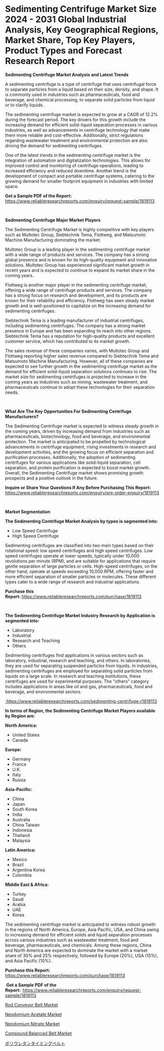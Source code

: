 <p><h1>Sedimenting Centrifuge Market Size 2024 - 2031 Global Industrial Analysis, Key Geographical Regions, Market Share, Top Key Players, Product Types and Forecast Research Report</h1></p><p><strong>Sedimenting Centrifuge Market Analysis and Latest Trends</strong></p>
<p><p>A sedimenting centrifuge is a type of centrifuge that uses centrifugal force to separate particles from a liquid based on their size, density, and shape. It is commonly used in industries such as pharmaceuticals, food and beverage, and chemical processing, to separate solid particles from liquid or to clarify liquids.</p><p>The sedimenting centrifuge market is expected to grow at a CAGR of 12.2% during the forecast period. The key drivers for this growth include the increasing demand for efficient solid-liquid separation processes in various industries, as well as advancements in centrifuge technology that make them more reliable and cost-effective. Additionally, strict regulations regarding wastewater treatment and environmental protection are also driving the demand for sedimenting centrifuges.</p><p>One of the latest trends in the sedimenting centrifuge market is the integration of automation and digitalization technologies. This allows for improved control and monitoring of centrifuge operations, leading to increased efficiency and reduced downtime. Another trend is the development of compact and portable centrifuge systems, catering to the growing demand for smaller footprint equipment in industries with limited space.</p></p>
<p><strong>Get a Sample PDF of the Report:&nbsp;</strong> <a href="https://www.reliableresearchreports.com/enquiry/request-sample/1819113">https://www.reliableresearchreports.com/enquiry/request-sample/1819113</a></p>
<p>&nbsp;</p>
<p><strong>Sedimenting Centrifuge Major Market Players</strong></p>
<p><p>The Sedimenting Centrifuge Market is highly competitive with key players such as Multotec Group, Siebtechnik Tema, Flottweg, and Matsumoto Machine Manufacturing dominating the market. </p><p>Multotec Group is a leading player in the sedimenting centrifuge market with a wide range of products and services. The company has a strong global presence and is known for its high-quality equipment and innovative solutions. Multotec Group has experienced significant market growth in recent years and is expected to continue to expand its market share in the coming years.</p><p>Flottweg is another major player in the sedimenting centrifuge market, offering a wide range of centrifuge products and services. The company has a strong focus on research and development, and its products are known for their reliability and efficiency. Flottweg has seen steady market growth and is well-positioned to capitalize on the increasing demand for sedimenting centrifuges.</p><p>Siebtechnik Tema is a leading manufacturer of industrial centrifuges, including sedimenting centrifuges. The company has a strong market presence in Europe and has been expanding its reach into other regions. Siebtechnik Tema has a reputation for high-quality products and excellent customer service, which has contributed to its market growth.</p><p>The sales revenue of these companies varies, with Multotec Group and Flottweg reporting higher sales revenue compared to Siebtechnik Tema and Matsumoto Machine Manufacturing. However, all of these companies are expected to see further growth in the sedimenting centrifuge market as the demand for efficient solid-liquid separation solutions continues to rise. The market size for sedimenting centrifuges is projected to increase in the coming years as industries such as mining, wastewater treatment, and pharmaceuticals continue to adopt these technologies for their separation needs.</p></p>
<p>&nbsp;</p>
<p><strong>What Are The Key Opportunities For Sedimenting Centrifuge Manufacturers?</strong></p>
<p><p>The Sedimenting Centrifuge market is expected to witness steady growth in the coming years, driven by increasing demand from industries such as pharmaceuticals, biotechnology, food and beverage, and environmental protection. The market is anticipated to be propelled by technological advancements in centrifuge equipment, rising investments in research and development activities, and the growing focus on efficient separation and purification processes. Additionally, the adoption of sedimenting centrifuges for various applications like solid-liquid separation, cell separation, and protein purification is expected to boost market growth. Overall, the Sedimenting Centrifuge market shows promising growth prospects and a positive outlook in the future.</p></p>
<p><strong>Inquire or Share Your Questions If Any Before Purchasing This Report:</strong> <a href="https://www.reliableresearchreports.com/enquiry/pre-order-enquiry/1819113">https://www.reliableresearchreports.com/enquiry/pre-order-enquiry/1819113</a></p>
<p>&nbsp;</p>
<p><strong>Market Segmentation</strong></p>
<p><strong>The Sedimenting Centrifuge Market Analysis by types is segmented into:</strong></p>
<p><ul><li>Low Speed Centrifuge</li><li>High Speed Centrifuge</li></ul></p>
<p><p>Sedimenting centrifuges are classified into two main types based on their rotational speed: low speed centrifuges and high speed centrifuges. Low speed centrifuges operate at lower speeds, typically under 10,000 revolutions per minute (RPM), and are suitable for applications that require gentle separation of large particles or cells. High-speed centrifuges, on the other hand, operate at speeds exceeding 10,000 RPM, offering faster and more efficient separation of smaller particles or molecules. These different types cater to a wide range of research and industrial applications.</p></p>
<p><strong>Purchase this Report:&nbsp;</strong><a href="https://www.reliableresearchreports.com/purchase/1819113">https://www.reliableresearchreports.com/purchase/1819113</a></p>
<p>&nbsp;</p>
<p><strong>The Sedimenting Centrifuge Market Industry Research by Application is segmented into:</strong></p>
<p><ul><li>Laboratory</li><li>Industrial</li><li>Research and Teaching</li><li>Others</li></ul></p>
<p><p>Sedimenting centrifuges find applications in various sectors such as laboratory, industrial, research and teaching, and others. In laboratories, they are used for separating suspended particles from liquids. In industries, sedimenting centrifuges are employed for separating solid particles from liquids on a large scale. In research and teaching institutions, these centrifuges are used for experimental purposes. The "others" category includes applications in areas like oil and gas, pharmaceuticals, food and beverage, and environmental sectors.</p></p>
<p><a href="https://www.reliableresearchreports.com/sedimenting-centrifuge-r1819113">&nbsp;https://www.reliableresearchreports.com/sedimenting-centrifuge-r1819113</a></p>
<p><strong>In terms of Region, the Sedimenting Centrifuge Market Players available by Region are:</strong></p>
<p>
    <p> <strong> North America: </strong>
        <ul>
            <li>United States</li>
            <li>Canada</li>
        </ul>
        </p> 
    <p> <strong> Europe: </strong>
        <ul>
            <li>Germany</li>
            <li>France</li>
            <li>U.K.</li>
            <li>Italy</li>
            <li>Russia</li>
        </ul>
        </p> 
    <p> <strong> Asia-Pacific: </strong>
        <ul>
            <li>China</li>
            <li>Japan</li>
            <li>South Korea</li>
            <li>India</li>
            <li>Australia</li>
            <li>China Taiwan</li>
            <li>Indonesia</li>
            <li>Thailand</li>
            <li>Malaysia</li>
        </ul>
        </p> 
    <p> <strong> Latin America: </strong>
        <ul>
            <li>Mexico</li>
            <li>Brazil</li>
            <li>Argentina Korea</li>
            <li>Colombia</li>
        </ul>
        </p> 
    <p> <strong> Middle East & Africa: </strong>
        <ul>
            <li>Turkey</li>
            <li>Saudi</li>
            <li>Arabia</li>
            <li>UAE</li>
            <li>Korea</li>
        </ul>
    </p>
    </p>
<p><p>The sedimenting centrifuge market is anticipated to witness robust growth in the regions of North America, Europe, Asia Pacific, USA, and China owing to increasing demand for efficient solids and liquid separation processes across various industries such as wastewater treatment, food and beverage, pharmaceuticals, and chemicals. Among these regions, China and North America are expected to dominate the market with a market share of 30% and 25% respectively, followed by Europe (20%), USA (15%), and Asia Pacific (10%).</p></p>
<p><strong>Purchase this Report: </strong><a href="https://www.reliableresearchreports.com/purchase/1819113">https://www.reliableresearchreports.com/purchase/1819113</a></p>
<p>&nbsp;<strong>Get a Sample PDF of the Report:&nbsp;&nbsp;</strong><a href="https://www.reliableresearchreports.com/enquiry/request-sample/1819113">https://www.reliableresearchreports.com/enquiry/request-sample/1819113</a></p>
<p><strong></strong></p>
<p><p><a href="https://github.com/timeliteaut/Market-Research-Report-List-2/blob/main/rod-conveyor-belt-market.md">Rod Conveyor Belt Market</a></p><p><a href="https://issuu.com/reportprime-2/docs/neodymium-acetate-market-size-2030.pptx">Neodymium Acetate Market</a></p><p><a href="https://issuu.com/reportprime-2/docs/neodymium-nitrate-market-size-2030.pptx">Neodymium Nitrate Market</a></p><p><a href="https://github.com/bobicer/Market-Research-Report-List-2/blob/main/compound-balanced-belt-market.md">Compound Balanced Belt Market</a></p><p><a href="https://github.com/mohamedbakry57/Market-Research-Report-List-3/blob/main/181672030432.md">ポリウレタンタイミングベルト</a></p></p>